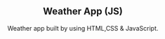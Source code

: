 <div align = "center">

## Weather App (JS)

Weather app built by using HTML,CSS &amp; JavaScript.

</div>
